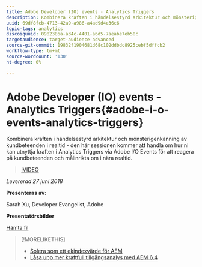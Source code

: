 ```yaml
---
title: Adobe Developer (IO) events - Analytics Triggers
description: Kombinera kraften i händelsestyrd arkitektur och mönsterigenkänning av kundbeteenden i realtid - den här sessionen behandlar hur ni kan utnyttja kraften i Analytics Triggers via Adobe Developer (Adobe I/O) Events för att reagera på kundbeteenden och målinrikta om i nära realtid.
uuid: 69df8fcb-4713-42a9-a986-a4ad9d4e36c6
topic-tags: analytics
discoiquuid: 0982386a-a34c-4401-a6d5-7aeabe7eb50c
targetaudience: target-audience advanced
source-git-commit: 19832f1904681d68c102ddbdc8925cebf5dffcb2
workflow-type: tm+mt
source-wordcount: '130'
ht-degree: 0%

---
```



# Adobe Developer (IO) events - Analytics Triggers{#adobe-i-o-events-analytics-triggers}

Kombinera kraften i händelsestyrd arkitektur och mönsterigenkänning av kundbeteenden i realtid - den här sessionen kommer att handla om hur ni kan utnyttja kraften i Analytics Triggers via Adobe I/O Events för att reagera på kundbeteenden och målinrikta om i nära realtid.

>[!VIDEO](https://video.tv.adobe.com/v/22809/?quality=9)

*Levererad 27 juni 2018*

**Presenteras av:**

Sarah Xu, Developer Evangelist, Adobe

**Presentatörsbilder**

[Hämta fil](assets/gems+6+27+18+adobe+io+analytics+triggers.pdf)

<!--
[Get back to the Overview](https://helpx.adobe.com/experience-manager/kt/eseminars/gems/aem-index.html)
-->

>[!MORELIKETHIS]
>
>* [Solera som ett ekindexvärde för AEM](solr-as-an-oak-index-for-aem.md)
>* [Låsa upp mer kraftfull tillgångsanalys med AEM 6.4](https://helpx.adobe.com/experience-manager/kt/eseminars/experience-insider/exp-asset-analytics-64.html)


<!-- this link is broken: >* [Getting the most out of digital interactions with AEM and Analytics](https://helpx.adobe.com/experience-manager/kt/eseminars/ask-the-expert/aem-getting-the-most-out-of-digital-interactions-with-aem-and-analytics.html) 
-->
